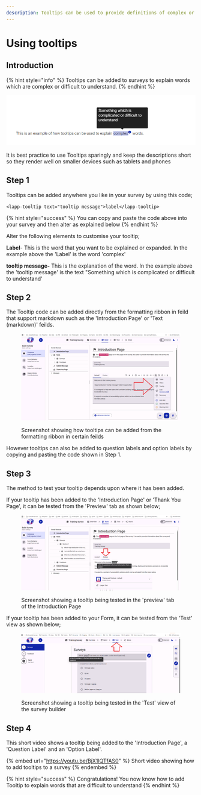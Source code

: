 ```yaml
---
description: Tooltips can be used to provide definitions of complex or technical words
---
```


# Using tooltips

## Introduction

{% hint style="info" %}
Tooltips can be added to surveys to explain words which are complex or difficult to understand.&#x20;
{% endhint %}

![An example of a tooltip being used to explain the meaning of the word 'complex'](<../../../.gitbook/assets/image (299) (1) (1) (1) (1) (1) (1) (1).png>)

It is best practice to use Tooltips sparingly and keep the descriptions short so they render well on smaller devices such as tablets and phones

## Step 1

Tooltips can be added anywhere you like in your survey by using this code;

```
<lapp-tooltip text="tooltip message">label</lapp-tooltip>
```

{% hint style="success" %}
You can copy and paste the code above into your survey and then alter as explained below
{% endhint %}

Alter the following elements to customise your tooltip;

**Label**- This is the word that you want to be explained or expanded.  In the example above the 'Label' is the word 'complex'

**tooltip message-** This is the explanation of the word.  In the example above the 'tooltip message' is the text "Something which is complicated or difficult to understand'

## Step 2

The Tooltip code can be added directly from the formatting ribbon in feild that support markdown such as the 'Introduction Page' or 'Text (markdown)' feilds.

<figure><img src="../../../.gitbook/assets/image.png" alt=""><figcaption><p>Screenshot showing how tooltips can be added from the formatting ribbon in certain feilds</p></figcaption></figure>

However tooltips can also be added to question labels and option labels by copying and pasting the code shown in Step 1.

## Step 3

The method to test your tooltip depends upon where it has been added.

If your tooltip has been added to the 'Introduction Page' or 'Thank You Page', it can be tested from the 'Preview'  tab as shown below;

<figure><img src="../../../.gitbook/assets/image (105).png" alt=""><figcaption><p>Screenshot showing a tooltip being tested in the 'preview' tab of the Introduction Page</p></figcaption></figure>

If your tooltip has been added to your Form, it can be tested from the 'Test' view as shown below;

<figure><img src="../../../.gitbook/assets/image (111).png" alt=""><figcaption><p>Screenshot showing a tooltip being tested in the 'Test' view of the survey builder</p></figcaption></figure>

## Step 4

This short video shows a tooltip being added to the 'Introduction Page', a 'Question Label' and an 'Option Label'. &#x20;

{% embed url="https://youtu.be/BjX1lQTfAS0" %}
Short video showing how to add tooltips to a survey&#x20;
{% endembed %}

{% hint style="success" %}
Congratulations!  You now know how to add Tooltip to explain words that are difficult to understand
{% endhint %}
